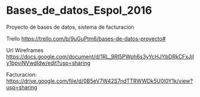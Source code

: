 # Bases_de_datos_Espol_2016
Proyecto de bases de datos, sistema de facturacion

Trello https://trello.com/b/9uGuPtm6/bases-de-datos-proyecto#

Url Wireframes
https://docs.google.com/document/d/1RL_9RI5PWph6s3yYcHJYbDRkCFxJjIy1bpviNVwdIdw/edit?usp=sharing

Facturacion: https://drive.google.com/file/d/0B5eV7W42S7ndTTRWWDk5U0l0Y1k/view?usp=sharing

